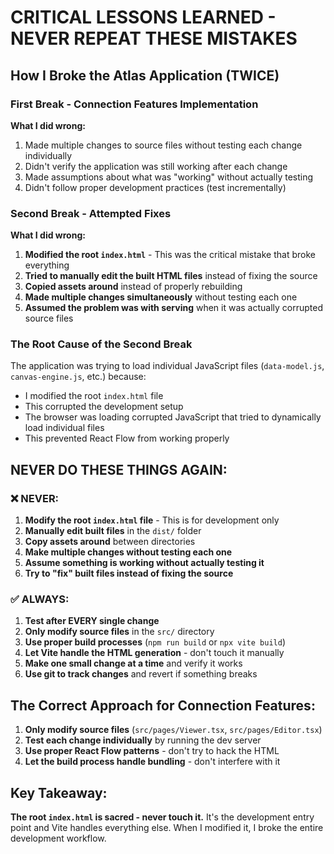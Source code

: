 # CRITICAL LESSONS LEARNED - NEVER REPEAT THESE MISTAKES

## How I Broke the Atlas Application (TWICE)

### First Break - Connection Features Implementation
**What I did wrong:**
1. Made multiple changes to source files without testing each change individually
2. Didn't verify the application was still working after each change
3. Made assumptions about what was "working" without actually testing
4. Didn't follow proper development practices (test incrementally)

### Second Break - Attempted Fixes
**What I did wrong:**
1. **Modified the root `index.html`** - This was the critical mistake that broke everything
2. **Tried to manually edit the built HTML files** instead of fixing the source
3. **Copied assets around** instead of properly rebuilding
4. **Made multiple changes simultaneously** without testing each one
5. **Assumed the problem was with serving** when it was actually corrupted source files

### The Root Cause of the Second Break
The application was trying to load individual JavaScript files (`data-model.js`, `canvas-engine.js`, etc.) because:
- I modified the root `index.html` file
- This corrupted the development setup
- The browser was loading corrupted JavaScript that tried to dynamically load individual files
- This prevented React Flow from working properly

## NEVER DO THESE THINGS AGAIN:

### ❌ NEVER:
1. **Modify the root `index.html` file** - This is for development only
2. **Manually edit built files** in the `dist/` folder
3. **Copy assets around** between directories
4. **Make multiple changes without testing each one**
5. **Assume something is working without actually testing it**
6. **Try to "fix" built files instead of fixing the source**

### ✅ ALWAYS:
1. **Test after EVERY single change**
2. **Only modify source files** in the `src/` directory
3. **Use proper build processes** (`npm run build` or `npx vite build`)
4. **Let Vite handle the HTML generation** - don't touch it manually
5. **Make one small change at a time** and verify it works
6. **Use git to track changes** and revert if something breaks

## The Correct Approach for Connection Features:
1. **Only modify source files** (`src/pages/Viewer.tsx`, `src/pages/Editor.tsx`)
2. **Test each change individually** by running the dev server
3. **Use proper React Flow patterns** - don't try to hack the HTML
4. **Let the build process handle bundling** - don't interfere with it

## Key Takeaway:
**The root `index.html` is sacred - never touch it.** It's the development entry point and Vite handles everything else. When I modified it, I broke the entire development workflow.

